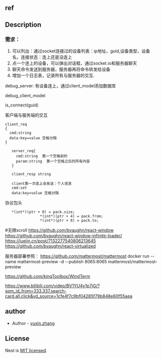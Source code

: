 ## ref

## Description
### 需求：
1. 可以列出：通过socket连接过的设备列表：ip地址，guid,设备类型，设备名，连接状态：连上还是没连上
1.  点一个连上的设备，可以弹出对话框，通过socket.io和服务器聊天
1. 聊天命令发送到服务器，服务器再将命令转发给设备
1.  增加一个日志表，记录所有与服务器的交互.

debug_server:
有设备连上，通过client_model添加数据库

debug_client_model

is_connect(guid)


   客户端与服务端的交互
   ```
   client_req
   {
     cmd:string
     data:key=value 空格分隔
   }
``` 

```
   server_req{
     cmd:string  第一个空格前的
     param:string  第一个空格之后的所有内容
   }
```

```
   client_resp string
   
   client第一次连上会发送：个人信息
   cmd:set 
   data:key=value 空格分隔
```
协议包头
```
   *(int*)(ptr + 0) = pack.size;
                *(int*)(ptr + 4) = pack.from;
                *(int*)(ptr + 8) = pack.to;
```

#无限scroll
https://github.com/bvaughn/react-window
https://github.com/bvaughn/react-window-infinite-loader/
https://juejin.cn/post/7132277540806213645
https://github.com/bvaughn/react-virtualized

服务器部署参照：
https://github.com/mattermost/mattermost
docker run --name mattermost-preview -d --publish 8065:8065 mattermost/mattermost-preview

https://github.com/kingToolbox/WindTerm

https://www.bilibili.com/video/BV1YU4y1p7jG/?spm_id_from=333.337.search-card.all.click&vd_source=1cfe4f7c9bf04285f79b848e60f55aea

## author
- Author - [yuxin.zhang]()

## License

Nest is [MIT licensed](LICENSE).
